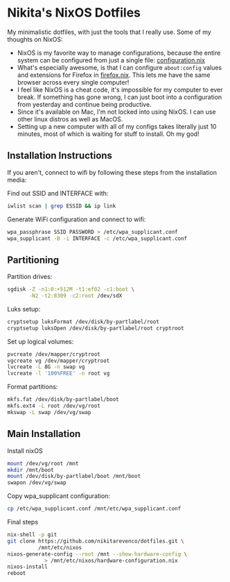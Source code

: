 # Nikita's NixOS Dotfiles

My minimalistic dotfiles, with just the tools that I really use. Some of my thoughts on NixOS:

- NixOS is my favorite way to manage configurations, because the entire system can be configured from just a single file: [configuration.nix](./configuration.nix)
- What's especially awesome, is that I can configure `about:config` values and extensions for Firefox in [firefox.nix](./firefox). This lets me have the same browser across every single computer!
- I feel like NixOS is a cheat code, it's impossible for my computer to ever break. If something has gone wrong, I can just boot into a configuration from yesterday and continue being productive.
- Since it's available on Mac, I'm not locked into using NixOS. I can use other linux distros as well as MacOS.
- Setting up a new computer with all of my configs takes literally just 10 minutes, most of which is waiting for stuff to install. Oh my god!

## Installation Instructions

If you aren't, connect to wifi by following these steps from the installation media:

Find out SSID and INTERFACE with:

```bash
iwlist scan | grep ESSID && ip link
```

Generate WiFi configuration and connect to wifi:

```bash
wpa_passphrase SSID PASSWORD > /etc/wpa_supplicant.conf
wpa_supplicant -B -i INTERFACE -c /etc/wpa_supplicant.conf
```

## Partitioning

Partition drives:

```bash
sgdisk -Z -n1:0:+512M -t1:ef02 -c1:boot \
       -N2 -t2:8309 -c2:root /dev/sdX
```

Luks setup:

```bash
cryptsetup luksFormat /dev/disk/by-partlabel/root
cryptsetup luksOpen /dev/disk/by-partlabel/root cryptroot
```

Set up logical volumes:

```bash
pvcreate /dev/mapper/cryptroot
vgcreate vg /dev/mapper/cryptroot
lvcreate -L 8G -n swap vg
lvcreate -l '100%FREE' -n root vg
```

Format partitions:

```bash
mkfs.fat /dev/disk/by-partlabel/boot
mkfs.ext4 -L root /dev/vg/root
mkswap -L swap /dev/vg/swap
```

## Main Installation

Install nixOS

```bash
mount /dev/vg/root /mnt
mkdir /mnt/boot
mount /dev/disk/by-partlabel/boot /mnt/boot
swapon /dev/vg/swap
```

Copy wpa_supplicant configuration:

```bash
cp /etc/wpa_supplicant.conf /mnt/etc/wpa_supplicant.conf
```

Final steps

```bash
nix-shell -p git
git clone https://github.com/nikitarevenco/dotfiles.git \
          /mnt/etc/nixos
nixos-generate-config --root /mnt --show-hardware-config \
            > /mnt/etc/nixos/hardware-configuration.nix
nixos-install
reboot
```
